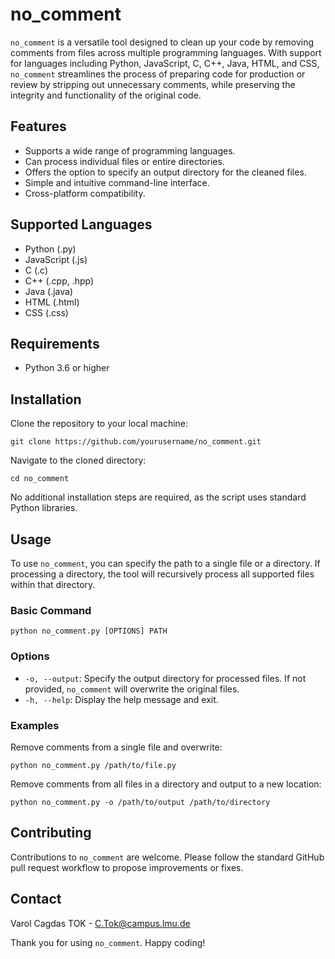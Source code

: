 
# no_comment

`no_comment` is a versatile tool designed to clean up your code by removing comments from files across multiple programming languages. With support for languages including Python, JavaScript, C, C++, Java, HTML, and CSS, `no_comment` streamlines the process of preparing code for production or review by stripping out unnecessary comments, while preserving the integrity and functionality of the original code.

## Features

- Supports a wide range of programming languages.
- Can process individual files or entire directories.
- Offers the option to specify an output directory for the cleaned files.
- Simple and intuitive command-line interface.
- Cross-platform compatibility.

## Supported Languages

- Python (.py)
- JavaScript (.js)
- C (.c)
- C++ (.cpp, .hpp)
- Java (.java)
- HTML (.html)
- CSS (.css)

## Requirements

- Python 3.6 or higher

## Installation

Clone the repository to your local machine:

```
git clone https://github.com/yourusername/no_comment.git
```

Navigate to the cloned directory:

```
cd no_comment
```

No additional installation steps are required, as the script uses standard Python libraries.

## Usage

To use `no_comment`, you can specify the path to a single file or a directory. If processing a directory, the tool will recursively process all supported files within that directory.

### Basic Command

```
python no_comment.py [OPTIONS] PATH
```

### Options

- `-o, --output`: Specify the output directory for processed files. If not provided, `no_comment` will overwrite the original files.
- `-h, --help`: Display the help message and exit.

### Examples

Remove comments from a single file and overwrite:

```
python no_comment.py /path/to/file.py
```

Remove comments from all files in a directory and output to a new location:

```
python no_comment.py -o /path/to/output /path/to/directory
```

## Contributing

Contributions to `no_comment` are welcome. Please follow the standard GitHub pull request workflow to propose improvements or fixes.


## Contact

Varol Cagdas TOK - C.Tok@campus.lmu.de

Thank you for using `no_comment`. Happy coding!
